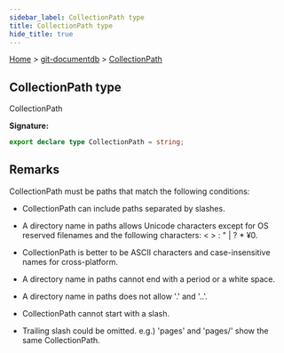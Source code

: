 ```yaml
---
sidebar_label: CollectionPath type
title: CollectionPath type
hide_title: true
---
```


[Home](./index.md) &gt; [git-documentdb](./git-documentdb.md) &gt; [CollectionPath](./git-documentdb.collectionpath.md)

## CollectionPath type

CollectionPath

<b>Signature:</b>

```typescript
export declare type CollectionPath = string;
```

## Remarks

CollectionPath must be paths that match the following conditions:

- CollectionPath can include paths separated by slashes.

- A directory name in paths allows Unicode characters except for OS reserved filenames and the following characters: &lt; &gt; : " \| ? \* ¥0.

- CollectionPath is better to be ASCII characters and case-insensitive names for cross-platform.

- A directory name in paths cannot end with a period or a white space.

- A directory name in paths does not allow '.' and '..'.

- CollectionPath cannot start with a slash.

- Trailing slash could be omitted. e.g.) 'pages' and 'pages/' show the same CollectionPath.

